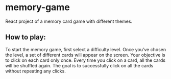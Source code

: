 # memory-game
 React project of a memory card game with different themes.

## How to play:
To start the memory game, first select a difficulty level. Once you’ve chosen the level, a set of different cards will appear on the screen.
Your objective is to click on each card only once. Every time you click on a card, all the cards will be shuffled again.
The goal is to successfully click on all the cards without repeating any clicks.

